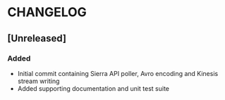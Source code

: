 # CHANGELOG

## [Unreleased]
### Added
- Initial commit containing Sierra API poller, Avro encoding and Kinesis stream writing
- Added supporting documentation and unit test suite